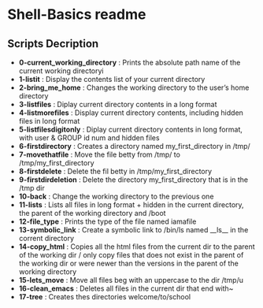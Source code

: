 <h1>Shell-Basics readme</h1>

<h2>Scripts Decription</h2>
<ul>
<li><strong>0-current_working_directory</strong> : Prints the absolute path name of the current working directoryi</li>
<li><strong>1-listit</strong> : Display the contents list of your current directory</li>
<li><strong>2-bring_me_home</strong> : Changes the working directory to the user’s home directory</li>
<li><strong>3-listfiles</strong> : Diplay current directory contents in a long format</li>
<li><strong>4-listmorefiles</strong> : Display current directory contents, including hidden files in long format</li>
<li><strong>5-listfilesdigitonly</strong> : Diplay current directory contents in long format, with user & GROUP id num and hidden files</li>
<li><strong>6-firstdirectory</strong> : Creates a directory named my_first_directory in /tmp/</li>
<li><strong>7-movethatfile</strong> : Move the file betty from /tmp/ to /tmp/my_first_directory</li>
<li><strong>8-firstdelete</strong> : Delete the fil betty in /tmp/my_first_directory</li>
<li><strong>9-firstdirdeletion</strong> : Delete the directory my_first_directory that is in the /tmp dir</li>
<li><strong>10-back</strong> : Change the working directory to the previous one</li>
<li><strong>11-lists</strong> : Lists all files in long format + hidden in the current directory, the parent of the working directory and /boot</li>
<li><strong>12-file_type</strong> : Prints the type of the file named iamafile</li>
<li><strong>13-symbolic_link</strong> : Create a symbolic link to /bin/ls named __ls__ in the corrent directory</li>
<li><strong>14-copy_html</strong> : Copies all the html files from the current dir to the parent of the working dir / only copy files that does not exist in the parent of the working dir or were newer than the versions in the parent of the working directory</li>
<li><strong>15-lets_move</strong> : Move all files beg with an uppercase to the dir /tmp/u</li>
<li><strong>16-clean_emacs</strong> : Deletes all files in the current dir that end with~</li>
<li><strong>17-tree</strong> : Creates thes directories welcome/to/school</li>
</ul> 
